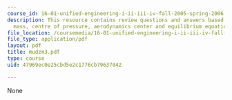 ```yaml
---
course_id: 16-01-unified-engineering-i-ii-iii-iv-fall-2005-spring-2006
description: This resource contains review questions and answers based on center of
  mass, centre of pressure, aerodynamics center and equilibrium equation.
file_location: /coursemedia/16-01-unified-engineering-i-ii-iii-iv-fall-2005-spring-2006/47969ec0e25cbd5e2c1776cb79637042_mudzm3.pdf
file_type: application/pdf
layout: pdf
title: mudzm3.pdf
type: course
uid: 47969ec0e25cbd5e2c1776cb79637042

---
```

None